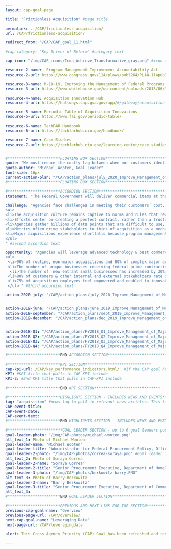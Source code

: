 ```yaml
---
layout: cap-goal-page

title: "Frictionless Acquisition" #page title

permalink: ../CAP/frictionless-acquisition/
url: /CAP/frictionless-acquisition/

redirect_from: "/CAP/CAP_goal_11.html"

#cap-category: "Key Driver of Reform" #category text

cap-icon: "/img/CAP_icons/Icon_Achieve_Transformative_gray.png" #icon that appears next to title

resource-2-name:  Program Management Improvement Accountability Act
resource-2-url: https://www.congress.gov/114/plaws/publ264/PLAW-114publ264.pdf

resource-3-name: M-18-19, Improving the Management of Federal Programs and Projects through Implementing the Program Management Improvement Accountability Act
resource-3-url: https://www.whitehouse.gov/wp-content/uploads/2018/06/M-18-19.pdf

resource-4-name: Acquisition Innovation Hub
resource-4-url: https://hallways.cap.gsa.gov/app/#/gateway/acquisition-innovation

resource-5-name: Periodic Table of Acquisition Innovations
resource-5-url: https://www.fai.gov/periodic-table/

resource-6-name: TechFAR Handbook
resource-6-url: https://techfarhub.cio.gov/handbook/

resource-7-name: Case Studies
resource-7-url: https://techfarhub.cio.gov/learning-center/case-studies/


#***********************FLOATING BOX SECTION*****************************
quote: "We must reduce the costly lag between when our customers identify needs and when they receive solutions." #appears in the gray text box
quote-author: "Michael Wooten, Goal Leader"
font-size: 16px
current-action-plan: "/CAP/action_plans/july_2020_Improve_Management_of_Major_Acquisitions.pdf"
#***********************FLOATING BOX SECTION*****************************

#***********************ACCORDION SECTION*****************************
statement: "The Federal Government will deliver commercial items at the same speed as the market place & manage customers’ delivery expectations for acquisitions of non-commercial items by breaking down barriers to entry using modern business practices and technologies." #first accordion text

challenge: "Agencies face challenges in meeting their customers’ cost, schedule, and performance expectation: 
<ul>
<li>The acquisition culture remains captive to norms and rules that reward compliance and risk avoidance over good business judgment and positive customer experience as agencies address their mission needs and work with each other to solve national problems.</li>
<li>Efforts center on creating a perfect contract, rather than a trusted partnership with shared common values.</li>
<li>Agencies gather billions of data points that are difficult to use, instead of exploiting  disruptive technologies to promote cost-effective self-service analytics & allow acquisition professionals to pursue higher value activities.</li>
<li>Metrics often drive stakeholders to think of acquisition as a mechanical activity, rather than as a value-enhancing platform or conduit for effective accomplishment of critical mission outcomes. </li>
<li>Major acquisitions experience shortfalls because program management is undervalued.</li>
</ul> 
" #second accordion text

opportunity: "Agencies will leverage advanced technology & best commercial & public sector practices to support a transformed acquisition environment where, by 2025:
<ul>
 <li>90% of routine, non-major acquisitions and 80% of complex major acquisitions are completed in a time frame and comparable to private sector averages or benchmarks of leading state and local governments, or federal agencies;</li>
 <li>The number of unique businesses receiving federal prime contracting dollars has increased by 15%;</li>
  <li>The number of  new entrant small businesses has increased by 30%;</li>
 <li>80% of customers & other internal and external stakeholders rate delivered service and experience with the acquisition process as above average or better; and</li>
 <li>75% of acquisition employees feel empowered and enabled to innovate on behalf of the taxpayers they serve.</li>
 </ul> " #third accordion text

action-2020-july: "/CAP/action_plans/july_2020_Improve_Management_of_Major_Acquisitions.pdf"


action-2019-june: "/CAP/action_plans/june_2019_Improve_Management_of_Major_Acquisitions.pdf"
action-2019-september: "/CAP/action_plans/sept_2019_Improve_Management_of_Major_Acquisitions.pdf"
action-2019-december: "/CAP/action_plans/dec_2019_Improve_Management_of_Major_Acquisitions.pdf"


action-2018-Q1: "/CAP/action_plans/FY2018_Q1_Improve_Management_of_Major_Acquisitions.pdf"
action-2018-Q2: "/CAP/action_plans/FY2018_Q2_Improve_Management_of_Major_Acquisitions.pdf"
action-2018-Q3: "/CAP/action_plans/FY2018_Q3_Improve_Management_of_Major_Acquisitions.pdf"
action-2018-Q4: "/CAP/action_plans/FY2018_Q4_Improve_Management_of_Major_Acquisitions.pdf"

#***********************END ACCORDION SECTION*****************************

#***********************KPI SECTION*****************************
cap-kpi-url: /CAP/key_performance_indicators.html/  #if the CAP goal has a KPI, it will appear as a button under the title. The button links to the KPI accordion section
KPI: #KPI title that pulls in CAP-KPI include
KPI-2: #2nd KPI title that pulls in CAP-KPI include

#***********************END KPI SECTION*****************************

#***********************HIGHLIGHTS SECTION - INCLUDES NEWS AND EVENTS*****************************
tag: "acquisition" #news tag to pull in relevant news articles. This tag needs to be included in the "post" front matter
CAP-event-title:
CAP-event-date:
CAP-event-text:
#***********************END HIGHLIGHTS SECTION - INCLUDES NEWS AND EVENTS*****************************

#************************GOAL LEADER SECTION - up to 6 goal leaders possible by creating up to 6 sections below***************************
goal-leader-photo: "/img/CAP-photos/michael-wooten.png" 
alt_text_1: Photo of Michael Wooten
goal-leader-name: "Michael Wooten"
goal-leader-title: "Administrator for Federal Procurement Policy, Office of Management and Budget"
goal-leader-2-photo: "/img/CAP-photos/correa-soraya.png" #Goal leader 3
alt_text_2: Photo of Soraya Correa
goal-leader-2-name: "Soraya Correa"
goal-leader-2-title: "Senior Procurement Executive, Department of Homeland Security"
goal-leader-3-photo: "/img/CAP-photos/berkowitz-barry.PNG"
alt_text_3: Photo of Barry Berkowitz
goal-leader-3-name: "Barry Berkowitz"
goal-leader-3-title: "Senior Procurement Executive, Department of Commerce"
alt_text_3:
#***********************END GOAL LEADER SECTION*****************************8

#***********************PREVIOUS AND NEXT LINK FOR TOP SECTION*****************************8
previous-cap-goal-name: "Overview"
previous-page-url: /CAP/overview/
next-cap-goal-name: "Leveraging Data"
next-page-url: /CAP/leveragingdata

alert: This Cross Agency Priority (CAP) Goal has been refreshed and renamed Frictionless Acquisition.

---  
```

